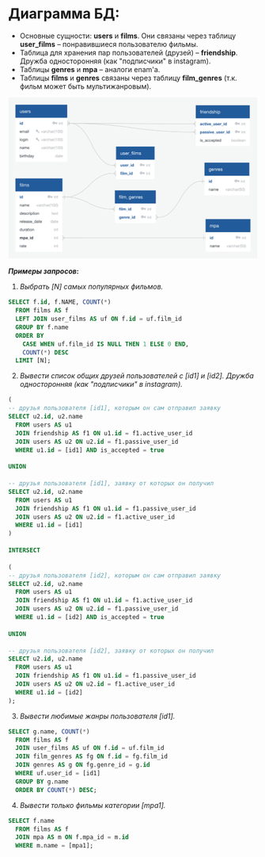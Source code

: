 # Диаграмма БД:

- Основные сущности: __users__ и __films__. Они связаны через таблицу __user_films__ – понравившиеся пользователю фильмы.
- Таблица для хранения пар пользователей (друзей) – __friendship__. Дружба односторонняя (как "подписчики" в instagram).
- Таблицы __genres__ и __mpa__ – аналоги enam'а. 
- Таблицы __films__ и __genres__ связаны через таблицу __film_genres__ (т.к. фильм может быть мультижанровым).

![This is an image](src/main/resources/static/filmorate_db.png)

__*Примеры запросов*:__
1. *Выбрать [N] самых популярных фильмов.*
``` sql
SELECT f.id, f.NAME, COUNT(*)
  FROM films AS f
  LEFT JOIN user_films AS uf ON f.id = uf.film_id
  GROUP BY f.name
  ORDER BY
    CASE WHEN uf.film_id IS NULL THEN 1 ELSE 0 END,
    COUNT(*) DESC
  LIMIT [N];
```
2. *Вывести список общих друзей пользователей с [id1] и [id2]. Дружба односторонняя (как "подписчики" в instagram).*
``` sql
(
-- друзья пользователя [id1], которым он сам отправил заявку
SELECT u2.id, u2.name
  FROM users AS u1
  JOIN friendship AS f1 ON u1.id = f1.active_user_id
  JOIN users AS u2 ON u2.id = f1.passive_user_id
  WHERE u1.id = [id1] AND is_accepted = true

UNION

-- друзья пользователя [id1], заявку от которых он получил
SELECT u2.id, u2.name
  FROM users AS u1
  JOIN friendship AS f1 ON u1.id = f1.passive_user_id
  JOIN users AS u2 ON u2.id = f1.active_user_id
  WHERE u1.id = [id1]
)

INTERSECT

(
-- друзья пользователя [id2], которым он сам отправил заявку
SELECT u2.id, u2.name
  FROM users AS u1
  JOIN friendship AS f1 ON u1.id = f1.active_user_id
  JOIN users AS u2 ON u2.id = f1.passive_user_id
  WHERE u1.id = [id2] AND is_accepted = true

UNION

-- друзья пользователя [id2], заявку от которых он получил
SELECT u2.id, u2.name
  FROM users AS u1
  JOIN friendship AS f1 ON u1.id = f1.passive_user_id
  JOIN users AS u2 ON u2.id = f1.active_user_id
  WHERE u1.id = [id2]
);
```
3. *Вывести любимые жанры пользователя [id1].*
``` sql
SELECT g.name, COUNT(*)
  FROM films AS f
  JOIN user_films AS uf ON f.id = uf.film_id
  JOIN film_genres AS fg ON f.id = fg.film_id
  JOIN genres AS g ON fg.genre_id = g.id
  WHERE uf.user_id = [id1]
  GROUP BY g.name
  ORDER BY COUNT(*) DESC;
```
4. *Вывести только фильмы категории [mpa1].*
``` sql
SELECT f.name
  FROM films AS f
  JOIN mpa AS m ON f.mpa_id = m.id
  WHERE m.name = [mpa1];
```
